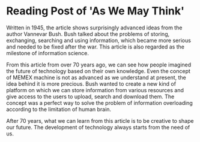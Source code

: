 # Reading Post of 'As We May Think'

Written in 1945, the article shows surprisingly advanced ideas from the author Vannevar Bush. Bush talked about the problems of storing, exchanging, searching and using information, which became more serious and needed to be fixed after the war. This article is also regarded as the milestone of information science.

From this article from over 70 years ago, we can see how people imagined the future of technology based on their own knowledge. Even the concept of MEMEX machine is not as advanced as we understand at present, the idea behind it is more precious. Bush wanted to create a new kind of platform on which we can store information from various resources and give access to the users to upload, search and download them. The concept was a perfect way to solve the problem of information overloading according to the limitation of human brain.

After 70 years, what we can learn from this article is to be creative to shape our future. The development of technology always starts from the need of us.
